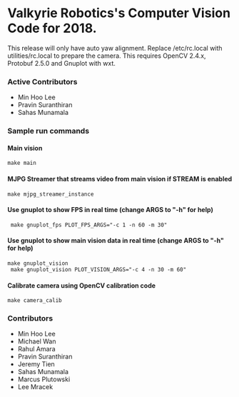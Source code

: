 # Valkyrie Robotics's Computer Vision Code for 2018.
This release will only have auto yaw alignment.
Replace /etc/rc.local with utilities/rc.local to prepare the camera.
This requires OpenCV 2.4.x, Protobuf 2.5.0 and Gnuplot with wxt.

### Active Contributors
- Min Hoo Lee
- Pravin Suranthiran
- Sahas Munamala

### Sample run commands

#### Main vision
` make main `  

#### MJPG Streamer that streams video from main vision if STREAM is enabled
` make mjpg_streamer_instance `  

#### Use gnuplot to show FPS in real time (change ARGS to "-h" for help)
` make gnuplot_fps PLOT_FPS_ARGS="-c 1 -n 60 -m 30"`  

#### Use gnuplot to show main vision data in real time (change ARGS to "-h" for help)
` make gnuplot_vision `  
` make gnuplot_vision PLOT_VISION_ARGS="-c 4 -n 30 -m 60"`  

#### Calibrate camera using OpenCV calibration code
` make camera_calib `  

### Contributors
- Min Hoo Lee
- Michael Wan
- Rahul Amara
- Pravin Suranthiran
- Jeremy Tien
- Sahas Munamala
- Marcus Plutowski
- Lee Mracek
